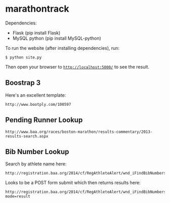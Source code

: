 marathontrack
=====

Dependencies:
* Flask (pip install Flask)
* MySQL python (pip install MySQL-python)

To run the website (after installing dependencies), run:

	$ python site.py
	
Then open your browser to [`http://localhost:5000/`](http://localhost:5000/) to see the result.

## Boostrap 3

Here's an excellent template:

	http://www.bootply.com/100597
	
## Pending Runner Lookup
	
	http://www.baa.org/races/boston-marathon/results-commentary/2013-results-search.aspx

## Bib Number Lookup

Search by athlete name here:

	http://registration.baa.org/2014/cf/RegAthleteAlert/wnd_iFindBibNumbers.cfm

Looks to be a POST form submit which then returns results here:

	http://registration.baa.org/2014/cf/RegAthleteAlert/wnd_iFindBibNumbers.cfm?mode=result
	
